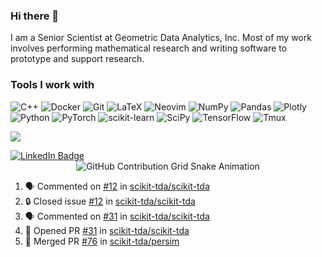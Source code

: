 ### Hi there 👋

I am a Senior Scientist at Geometric Data Analytics, Inc. Most of my work involves
performing mathematical research and writing software to prototype and support
research. 

### Tools I work with

![C++](https://img.shields.io/badge/c++-%2300599C.svg?style=for-the-badge&logo=c%2B%2B&logoColor=white)
![Docker](https://img.shields.io/badge/Docker-2CA5E0?style=for-the-badge&logo=docker&logoColor=white)
![Git](https://img.shields.io/badge/GIT-E44C30?style=for-the-badge&logo=git&logoColor=white)
![LaTeX](https://img.shields.io/badge/latex-%23008080.svg?style=for-the-badge&logo=latex&logoColor=white)
![Neovim](https://img.shields.io/badge/NeoVim-%2357A143.svg?&style=for-the-badge&logo=neovim&logoColor=white)
![NumPy](https://img.shields.io/badge/numpy-%23013243.svg?style=for-the-badge&logo=numpy&logoColor=white)
![Pandas](https://img.shields.io/badge/pandas-%23150458.svg?style=for-the-badge&logo=pandas&logoColor=white)
![Plotly](https://img.shields.io/badge/Plotly-%233F4F75.svg?style=for-the-badge&logo=plotly&logoColor=white)
![Python](https://img.shields.io/badge/python-3670A0?style=for-the-badge&logo=python&logoColor=ffdd54)
![PyTorch](https://img.shields.io/badge/PyTorch-%23EE4C2C.svg?style=for-the-badge&logo=PyTorch&logoColor=white)
![scikit-learn](https://img.shields.io/badge/scikit--learn-%23F7931E.svg?style=for-the-badge&logo=scikit-learn&logoColor=white)
![SciPy](https://img.shields.io/badge/SciPy-%230C55A5.svg?style=for-the-badge&logo=scipy&logoColor=%white)
![TensorFlow](https://img.shields.io/badge/TensorFlow-%23FF6F00.svg?style=for-the-badge&logo=TensorFlow&logoColor=white)
![Tmux](https://img.shields.io/badge/tmux-1BB91F?style=for-the-badge&logo=tmux&logoColor=white)

![](https://github-readme-activity-graph.vercel.app/graph?username={catanzaromj}&theme={github})

<div id="badges">
  <a href="your-linkedin-URL">
    <img src="https://img.shields.io/badge/LinkedIn-blue?style=for-the-badge&logo=linkedin&logoColor=white" alt="LinkedIn Badge"/>
  </a>
</div>

<div align="center">
    <img src="https://raw.githubusercontent.com/catanzaromj/catanzaromj/output/github-contribution-grid-snake.svg" alt="GitHub Contribution Grid Snake Animation"/>
</div>


<!--START_SECTION:activity-->
1. 🗣 Commented on [#12](https://github.com/scikit-tda/scikit-tda/issues/12#issuecomment-1987411020) in [scikit-tda/scikit-tda](https://github.com/scikit-tda/scikit-tda)
2. 🔒 Closed issue [#12](https://github.com/scikit-tda/scikit-tda/issues/12) in [scikit-tda/scikit-tda](https://github.com/scikit-tda/scikit-tda)
3. 🗣 Commented on [#31](https://github.com/scikit-tda/scikit-tda/pull/31#issuecomment-1987301692) in [scikit-tda/scikit-tda](https://github.com/scikit-tda/scikit-tda)
4. 💪 Opened PR [#31](https://github.com/scikit-tda/scikit-tda/pull/31) in [scikit-tda/scikit-tda](https://github.com/scikit-tda/scikit-tda)
5. 🎉 Merged PR [#76](https://github.com/scikit-tda/persim/pull/76) in [scikit-tda/persim](https://github.com/scikit-tda/persim)
<!--END_SECTION:activity-->

<!--
**catanzaromj/catanzaromj** is a ✨ _special_ ✨ repository because its `README.md` (this file) appears on your GitHub profile.



Here are some ideas to get you started:

- 🔭 I’m currently working on ...
- 🌱 I’m currently learning ...
- 👯 I’m looking to collaborate on ...
- 🤔 I’m looking for help with ...
- 💬 Ask me about ...
- 📫 How to reach me: ...
- 😄 Pronouns: ...
- ⚡ Fun fact: ...
-->
